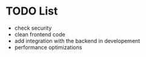 # TODO List
-   check security
-   clean frontend code
-   add integration with the backend in developement
-   performance optimizations